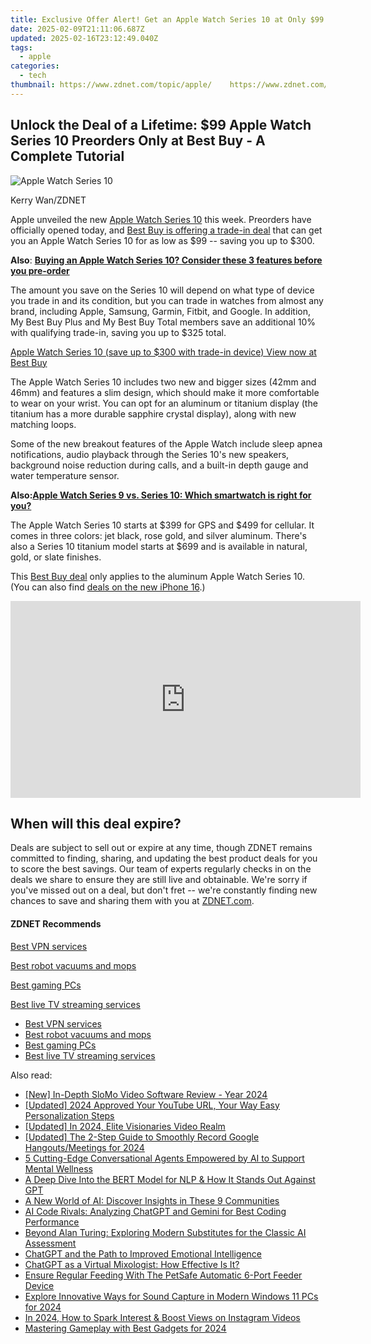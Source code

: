 ```yaml
---
title: Exclusive Offer Alert! Get an Apple Watch Series 10 at Only $99 with a Preorder From Best Buy – The Step-by-Step Tutorial | ZDNet
date: 2025-02-09T21:11:06.687Z
updated: 2025-02-16T23:12:49.040Z
tags:
  - apple
categories:
  - tech
thumbnail: https://www.zdnet.com/topic/apple/    https://www.zdnet.com/a/img/resize/61bef292dc124081ac745d807b7bd0fc9008120c/2024/09/09/6c05f95e-f0cb-4a97-a0df-bf28a22da0ac/dsc02045.jpg?width=170&height=96&fit=crop&auto=webp
---
```


## Unlock the Deal of a Lifetime: $99 Apple Watch Series 10 Preorders Only at Best Buy - A Complete Tutorial

![Apple Watch Series 10](https://www.zdnet.com/a/img/resize/47ea0decb3141178162037fe2b70b04338ce83b7/2024/09/09/44099116-5af0-4f13-acbe-dcf3754a7fa9/dsc02038.jpg?auto=webp&width=1280)

Kerry Wan/ZDNET

Apple unveiled the new [Apple Watch Series 10](https://www.zdnet.com/article/pre-ordering-an-apple-watch-series-10-consider-these-3-features-before-you-upgrade/) this week. Preorders have officially opened today, and [Best Buy is offering a trade-in deal](https://shop-links.co/link/?url=https%3A%2F%2Fwww.bestbuy.com%2Fsite%2Fapple-watch-series-10-gps-42mm-aluminum-case-with-black-sport-band-s-m-jet-black%2F6572678.p%3FskuId%3D6572678&publisher_slug=itechdaily19598&exclusive=1) that can get you an Apple Watch Series 10 for as low as $99 -- saving you up to $300\. 

**Also**: **[Buying an Apple Watch Series 10? Consider these 3 features before you pre-order](https://www.zdnet.com/article/buying-an-apple-watch-series-10-consider-these-3-features-before-you-pre-order/)**

The amount you save on the Series 10 will depend on what type of device you trade in and its condition, but you can trade in watches from almost any brand, including Apple, Samsung, Garmin, Fitbit, and Google. In addition, My Best Buy Plus and My Best Buy Total members save an additional 10% with qualifying trade-in, saving you up to $325 total.

[Apple Watch Series 10 (save up to $300 with trade-in device) View now at Best Buy](https://shop-links.co/link/?url=https%3A%2F%2Fwww.bestbuy.com%2Fsite%2Fapple-watch-series-10-gps-42mm-aluminum-case-with-black-sport-band-s-m-jet-black%2F6572678.p%3FskuId%3D6572678&publisher_slug=itechdaily19598&exclusive=1)

The Apple Watch Series 10 includes two new and bigger sizes (42mm and 46mm) and features a slim design, which should make it more comfortable to wear on your wrist. You can opt for an aluminum or titanium display (the titanium has a more durable sapphire crystal display), along with new matching loops. 

Some of the new breakout features of the Apple Watch include sleep apnea notifications, audio playback through the Series 10's new speakers, background noise reduction during calls, and a built-in depth gauge and water temperature sensor. 

**Also:[Apple Watch Series 9 vs. Series 10: Which smartwatch is right for you?](https://www.zdnet.com/article/apple-watch-series-9-vs-series-10-which-smartwatch-is-right-for-you/)**

The Apple Watch Series 10 starts at $399 for GPS and $499 for cellular. It comes in three colors: jet black, rose gold, and silver aluminum. There's also a Series 10 titanium model starts at $699 and is available in natural, gold, or slate finishes. 

This [Best Buy deal](https://shop-links.co/link/?url=https%3A%2F%2Fwww.bestbuy.com%2Fsite%2Fapple-watch-series-10-gps-42mm-aluminum-case-with-black-sport-band-s-m-jet-black%2F6572678.p%3FskuId%3D6572678&publisher_slug=itechdaily19598&exclusive=1) only applies to the aluminum Apple Watch Series 10\. (You can also find [deals on the new iPhone 16](https://www.zdnet.com/article/how-to-preorder-the-new-iphone-16-and-get-one-free/).)

<!-- affiliate ads begin -->
<iframe width="560" height="315" src="https://www.youtube.com/embed/uV3vm805eX0?si=YSPcsFxBcJmoxLsU" title="YouTube video player" frameborder="0" allow="accelerometer; autoplay; clipboard-write; encrypted-media; gyroscope; picture-in-picture; web-share" referrerpolicy="strict-origin-when-cross-origin" allowfullscreen></iframe>
<!-- affiliate ads end -->

## When will this deal expire?

Deals are subject to sell out or expire at any time, though ZDNET remains committed to finding, sharing, and updating the best product deals for you to score the best savings. Our team of experts regularly checks in on the deals we share to ensure they are still live and obtainable. We're sorry if you've missed out on a deal, but don't fret -- we're constantly finding new chances to save and sharing them with you at [ZDNET.com](https://www.zdnet.com/). 

#### **ZDNET** Recommends

[Best VPN services](https://www.zdnet.com/article/best-vpn/ "Best VPN services")

[Best robot vacuums and mops](https://www.zdnet.com/article/best-robot-vacuum-mop/ "Best robot vacuums and mops")

[Best gaming PCs](https://www.zdnet.com/article/best-gaming-pc/ "Best gaming PCs")

[Best live TV streaming services](https://www.zdnet.com/article/best-live-tv-streaming-service/ "Best live TV streaming services")

* [Best VPN services](https://www.zdnet.com/article/best-vpn/ "Best VPN services")
* [Best robot vacuums and mops](https://www.zdnet.com/article/best-robot-vacuum-mop/ "Best robot vacuums and mops")
* [Best gaming PCs](https://www.zdnet.com/article/best-gaming-pc/ "Best gaming PCs")
* [Best live TV streaming services](https://www.zdnet.com/article/best-live-tv-streaming-service/ "Best live TV streaming services")

<ins class="adsbygoogle"
     style="display:block"
     data-ad-format="autorelaxed"
     data-ad-client="ca-pub-7571918770474297"
     data-ad-slot="1223367746"></ins>

<ins class="adsbygoogle"
     style="display:block"
     data-ad-client="ca-pub-7571918770474297"
     data-ad-slot="8358498916"
     data-ad-format="auto"
     data-full-width-responsive="true"></ins>

<span class="atpl-alsoreadstyle">Also read:</span>
<div><ul>
<li><a href="https://article-knowledge.techidaily.com/new-in-depth-slomo-video-software-review-year-2024/"><u>[New] In-Depth SloMo Video Software Review - Year 2024</u></a></li>
<li><a href="https://youtube-sure.techidaily.com/ed-2024-approved-your-youtube-url-your-way-easy-personalization-steps/"><u>[Updated] 2024 Approved Your YouTube URL, Your Way Easy Personalization Steps</u></a></li>
<li><a href="https://facebook-video-share.techidaily.com/updated-in-2024-elite-visionaries-video-realm/"><u>[Updated] In 2024, Elite Visionaries Video Realm</u></a></li>
<li><a href="https://desktop-recording.techidaily.com/updated-the-2-step-guide-to-smoothly-record-google-hangoutsmeetings-for-2024/"><u>[Updated] The 2-Step Guide to Smoothly Record Google Hangouts/Meetings for 2024</u></a></li>
<li><a href="https://tech-haven.techidaily.com/5-cutting-edge-conversational-agents-empowered-by-ai-to-support-mental-wellness/"><u>5 Cutting-Edge Conversational Agents Empowered by AI to Support Mental Wellness</u></a></li>
<li><a href="https://tech-haven.techidaily.com/a-deep-dive-into-the-bert-model-for-nlp-and-how-it-stands-out-against-gpt/"><u>A Deep Dive Into the BERT Model for NLP & How It Stands Out Against GPT</u></a></li>
<li><a href="https://tech-haven.techidaily.com/a-new-world-of-ai-discover-insights-in-these-9-communities/"><u>A New World of AI: Discover Insights in These 9 Communities</u></a></li>
<li><a href="https://tech-haven.techidaily.com/ai-code-rivals-analyzing-chatgpt-and-gemini-for-best-coding-performance/"><u>AI Code Rivals: Analyzing ChatGPT and Gemini for Best Coding Performance</u></a></li>
<li><a href="https://tech-haven.techidaily.com/beyond-alan-turing-exploring-modern-substitutes-for-the-classic-ai-assessment/"><u>Beyond Alan Turing: Exploring Modern Substitutes for the Classic AI Assessment</u></a></li>
<li><a href="https://tech-haven.techidaily.com/chatgpt-and-the-path-to-improved-emotional-intelligence/"><u>ChatGPT and the Path to Improved Emotional Intelligence</u></a></li>
<li><a href="https://tech-haven.techidaily.com/chatgpt-as-a-virtual-mixologist-how-effective-is-it/"><u>ChatGPT as a Virtual Mixologist: How Effective Is It?</u></a></li>
<li><a href="https://buynow-marvelous.techidaily.com/ensure-regular-feeding-with-the-petsafe-automatic-6-port-feeder-device/"><u>Ensure Regular Feeding With The PetSafe Automatic 6-Port Feeder Device</u></a></li>
<li><a href="https://some-knowledge.techidaily.com/explore-innovative-ways-for-sound-capture-in-modern-windows-11-pcs-for-2024/"><u>Explore Innovative Ways for Sound Capture in Modern Windows 11 PCs for 2024</u></a></li>
<li><a href="https://instagram-video-files.techidaily.com/in-2024-how-to-spark-interest-and-boost-views-on-instagram-videos/"><u>In 2024, How to Spark Interest & Boost Views on Instagram Videos</u></a></li>
<li><a href="https://youtube-data.techidaily.com/ring-gameplay-with-best-gadgets-for-2024/"><u>Mastering Gameplay with Best Gadgets for 2024</u></a></li>
</ul></div>

